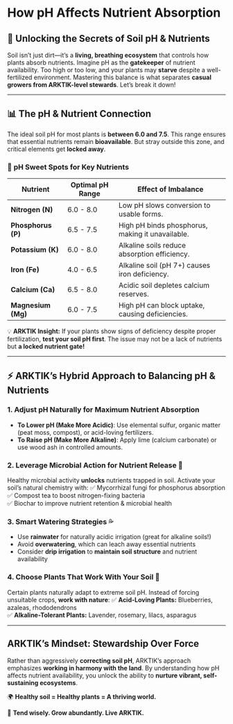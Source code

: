 # How pH Affects Nutrient Absorption

## 🌿 Unlocking the Secrets of Soil pH & Nutrients

Soil isn’t just dirt—it’s a **living, breathing ecosystem** that controls how plants absorb nutrients. Imagine pH as the **gatekeeper** of nutrient availability. Too high or too low, and your plants may **starve** despite a well-fertilized environment. Mastering this balance is what separates **casual growers from ARKTIK-level stewards**. Let’s break it down!

---

## 📊 **The pH & Nutrient Connection**

The ideal soil pH for most plants is **between 6.0 and 7.5**. This range ensures that essential nutrients remain **bioavailable**. But stray outside this zone, and critical elements get **locked away**.

### 🔑 **pH Sweet Spots for Key Nutrients**
| Nutrient        | Optimal pH Range | Effect of Imbalance |
|---------------|----------------|-------------------|
| **Nitrogen (N)**  | 6.0 - 8.0  | Low pH slows conversion to usable forms. |
| **Phosphorus (P)** | 6.5 - 7.5  | High pH binds phosphorus, making it unavailable. |
| **Potassium (K)**  | 6.0 - 8.0  | Alkaline soils reduce absorption efficiency. |
| **Iron (Fe)**  | 4.0 - 6.5  | Alkaline soil (pH 7+) causes iron deficiency. |
| **Calcium (Ca)** | 6.5 - 8.0  | Acidic soil depletes calcium reserves. |
| **Magnesium (Mg)** | 6.0 - 7.5  | High pH can block uptake, causing deficiencies. |

💡 **ARKTIK Insight:** If your plants show signs of deficiency despite proper fertilization, **test your soil pH first**. The issue may not be a lack of nutrients but **a locked nutrient gate!**

---

## ⚡ **ARKTIK’s Hybrid Approach to Balancing pH & Nutrients**

### **1. Adjust pH Naturally for Maximum Nutrient Absorption**
- **To Lower pH (Make More Acidic)**: Use elemental sulfur, organic matter (peat moss, compost), or acid-loving fertilizers.
- **To Raise pH (Make More Alkaline)**: Apply lime (calcium carbonate) or use wood ash in controlled amounts.

### **2. Leverage Microbial Action for Nutrient Release** 🔬
Healthy microbial activity **unlocks** nutrients trapped in soil. Activate your soil’s natural chemistry with:
✅ Mycorrhizal fungi for phosphorus absorption  
✅ Compost tea to boost nitrogen-fixing bacteria  
✅ Biochar to improve nutrient retention & microbial health  

### **3. Smart Watering Strategies** 💦
- Use **rainwater** for naturally acidic irrigation (great for alkaline soils!)
- Avoid **overwatering**, which can leach away essential nutrients
- Consider **drip irrigation** to **maintain soil structure** and nutrient availability

### **4. Choose Plants That Work With Your Soil** 🌿
Certain plants naturally adapt to extreme soil pH. Instead of forcing unsuitable crops, **work with nature**:
✅ **Acid-Loving Plants:** Blueberries, azaleas, rhododendrons  
✅ **Alkaline-Tolerant Plants:** Lavender, rosemary, lilacs, asparagus  

---

##  **ARKTIK’s Mindset: Stewardship Over Force**

Rather than aggressively **correcting soil pH**, ARKTIK’s approach emphasizes **working in harmony with the land**. By understanding how pH affects nutrient availability, you unlock the ability to **nurture vibrant, self-sustaining ecosystems**.

🌍 **Healthy soil = Healthy plants = A thriving world.**

🌱 **Tend wisely. Grow abundantly. Live ARKTIK.**


